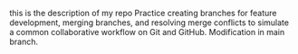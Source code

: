 this is the description of my repo
Practice creating branches for feature development, merging branches, and resolving merge conflicts to simulate a common collaborative workflow on Git and GitHub.
 Modification in main branch.